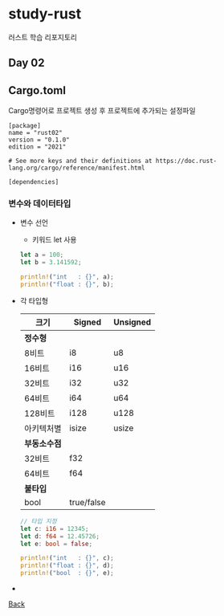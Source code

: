 # study-rust
러스트 학습 리포지토리

## Day 02

## Cargo.toml
Cargo명령어로 프로젝트 생성 후 프로젝트에 추가되는 설정파일
```shell
[package]
name = "rust02"
version = "0.1.0"
edition = "2021"

# See more keys and their definitions at https://doc.rust-lang.org/cargo/reference/manifest.html

[dependencies]
```

### 변수와 데이터타입
- 변수 선언
	- 키워드 let 사용

	```rust
	let a = 100;
    let b = 3.141592;

    println!("int   : {}", a);
    println!("float : {}", b);
	```

- 각 타입형

	|크기 |Signed |Unsigned |
	|---|---|---|
	|**정수형** |
	|8비트 |i8 |u8 |
	|16비트 |i16 |u16 |
	|32비트 |i32 |u32 |
	|64비트 |i64 |u64 |
	|128비트 |i128 |u128 |
	|아키텍처별 |isize |usize |
	|**부동소수점** |
	|32비트|f32| |
	|64비트|f64| |
	|**불타입** |
	|bool|true/false| |

	```rust
	// 타입 지정
    let c: i16 = 12345;
    let d: f64 = 12.45726;
    let e: bool = false;

    println!("int   : {}", c);
    println!("float : {}", d);
    println!("bool  : {}", e);
	```

- 


[Back](https://github.com/hugoMGSung/study-rust/blob/main/README.md)